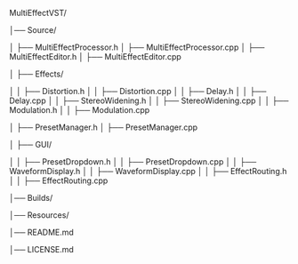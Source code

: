 MultiEffectVST/

│── Source/

│   ├── MultiEffectProcessor.h
│   ├── MultiEffectProcessor.cpp
│   ├── MultiEffectEditor.h
│   ├── MultiEffectEditor.cpp


│   ├── Effects/

│   │   ├── Distortion.h
│   │   ├── Distortion.cpp
│   │   ├── Delay.h
│   │   ├── Delay.cpp
│   │   ├── StereoWidening.h
│   │   ├── StereoWidening.cpp
│   │   ├── Modulation.h
│   │   ├── Modulation.cpp


│   ├── PresetManager.h
│   ├── PresetManager.cpp


│   ├── GUI/

│   │   ├── PresetDropdown.h
│   │   ├── PresetDropdown.cpp
│   │   ├── WaveformDisplay.h
│   │   ├── WaveformDisplay.cpp
│   │   ├── EffectRouting.h
│   │   ├── EffectRouting.cpp

│── Builds/

│── Resources/

│── README.md

│── LICENSE.md
